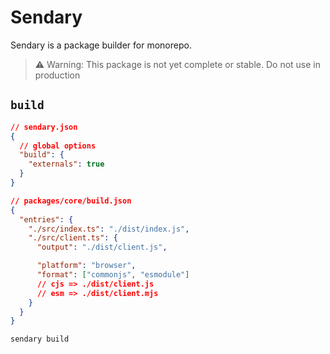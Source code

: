 # Sendary

Sendary is a package builder for monorepo.

> ⚠️ Warning: This package is not yet complete or stable. Do not use in production

## `build`

```json
// sendary.json
{
  // global options
  "build": {
    "externals": true
  }
}
```

```json
// packages/core/build.json
{
  "entries": {
    "./src/index.ts": "./dist/index.js",
    "./src/client.ts": {
      "output": "./dist/client.js",

      "platform": "browser",
      "format": ["commonjs", "esmodule"]
      // cjs => ./dist/client.js
      // esm => ./dist/client.mjs
    }
  }
}
```

```bash
sendary build
```
